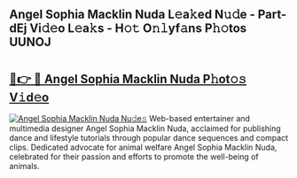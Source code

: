 ## Angel Sophia Macklin Nuda L𝚎a𝚔ed N𝚞𝚍e - Part-dEj Vi𝚍𝚎o L𝚎a𝚔s - H𝚘𝚝 O𝚗𝚕yf𝚊ns P𝚑𝚘tos UUNOJ

# <h2><a href="http://kf1bha.oniu.top/?m=Angel+Sophia+Macklin+Nuda">🔗👉 🔴 Angel Sophia Macklin Nuda P𝚑ot𝚘𝚜 V𝚒d𝚎o</a></h2>

[![Angel Sophia Macklin Nuda Nu𝚍e𝚜](https://i.imgur.com/0qMVB7G.gif)](http://kf1bha.oniu.top/?m=Angel+Sophia+Macklin+Nuda)
Web-based entertainer and multimedia designer Angel Sophia Macklin Nuda, acclaimed for publishing dance and lifestyle tutorials through popular dance sequences and compact clips. Dedicated advocate for animal welfare Angel Sophia Macklin Nuda, celebrated for their passion and efforts to promote the well-being of animals.  
